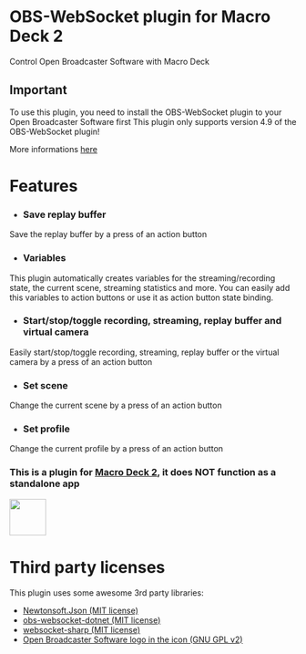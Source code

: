 # OBS-WebSocket plugin for Macro Deck 2
Control Open Broadcaster Software with Macro Deck

## Important
To use this plugin, you need to install the OBS-WebSocket plugin to your Open Broadcaster Software first
This plugin only supports version 4.9 of the OBS-WebSocket plugin!

More informations [here](https://obsproject.com/forum/resources/obs-websocket-remote-control-obs-studio-from-websockets.466/)

# Features
- ### Save replay buffer
Save the replay buffer by a press of an action button
- ### Variables
This plugin automatically creates variables for the streaming/recording state, the current scene, streaming statistics and more. 
You can easily add this variables to action buttons or use it as action button state binding.
- ### Start/stop/toggle recording, streaming, replay buffer and virtual camera
Easily start/stop/toggle recording, streaming, replay buffer or the virtual camera by a press of an action button
- ### Set scene
Change the current scene by a press of an action button
- ### Set profile
Change the current profile by a press of an action button

### This is a plugin for [Macro Deck 2](https://github.com/SuchByte/Macro-Deck), it does NOT function as a standalone app
<img height="64px" src="https://macrodeck.org/images/works_with_macrodeck2.png" />


# Third party licenses
This plugin uses some awesome 3rd party libraries:
- [Newtonsoft.Json (MIT license)](https://www.newtonsoft.com/json)
- [obs-websocket-dotnet (MIT license)](https://github.com/BarRaider/obs-websocket-dotnet)
- [websocket-sharp (MIT license)](https://github.com/sta/websocket-sharp)
- [Open Broadcaster Software logo in the icon (GNU GPL v2)](https://de.m.wikipedia.org/wiki/Datei:Open_Broadcaster_Software_Logo.png)

